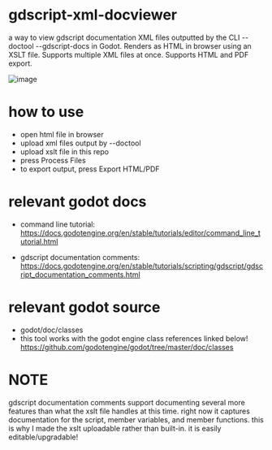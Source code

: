 # gdscript-xml-docviewer
a way to view gdscript documentation XML files outputted by the CLI --doctool --gdscript-docs in Godot. Renders as HTML in browser using an XSLT file. Supports multiple XML files at once. Supports HTML and PDF export.

![image](https://github.com/InfernalWAVE/gdscript-xml-docviewer/assets/48569884/88c0b395-f2c0-4337-ae25-a01706c29d9c)

# how to use
- open html file in browser
- upload xml files output by --doctool
- upload xslt file in this repo
- press Process Files
- to export output, press Export HTML/PDF

# relevant godot docs
- command line tutorial:
https://docs.godotengine.org/en/stable/tutorials/editor/command_line_tutorial.html

- gdscript documentation comments:
https://docs.godotengine.org/en/stable/tutorials/scripting/gdscript/gdscript_documentation_comments.html

# relevant godot source
- godot/doc/classes
 - this tool works with the godot engine class references linked below!
https://github.com/godotengine/godot/tree/master/doc/classes

# NOTE
gdscript documentation comments support documenting several more features than what the xslt file handles at this time. right now it captures documentation for the script, member variables, and member functions. this is why I made the xslt uploadable rather than built-in. it is easily editable/upgradable!
